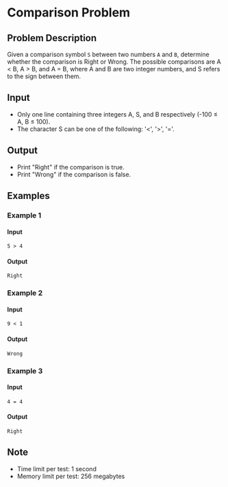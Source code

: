 # Comparison Problem

## Problem Description
Given a comparison symbol `S` between two numbers `A` and `B`, determine whether the comparison is Right or Wrong. The possible comparisons are A < B, A > B, and A = B, where A and B are two integer numbers, and S refers to the sign between them.

## Input
- Only one line containing three integers A, S, and B respectively (-100 ≤ A, B ≤ 100).
- The character S can be one of the following: '<', '>', '='.

## Output
- Print "Right" if the comparison is true.
- Print "Wrong" if the comparison is false.

## Examples
### Example 1
#### Input
```
5 > 4
```
#### Output
```
Right
```
### Example 2
#### Input
```
9 < 1
```
#### Output
```
Wrong
```
### Example 3
#### Input
```
4 = 4
```
#### Output
```
Right
```

## Note
- Time limit per test: 1 second
- Memory limit per test: 256 megabytes